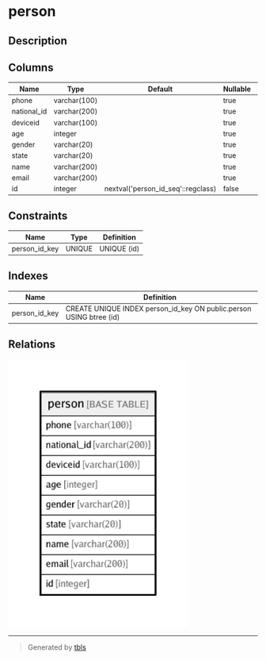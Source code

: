 # person

## Description

## Columns

| Name | Type | Default | Nullable | Children | Parents | Comment |
| ---- | ---- | ------- | -------- | -------- | ------- | ------- |
| phone | varchar(100) |  | true |  |  |  |
| national_id | varchar(200) |  | true |  |  |  |
| deviceid | varchar(100) |  | true |  |  |  |
| age | integer |  | true |  |  |  |
| gender | varchar(20) |  | true |  |  |  |
| state | varchar(20) |  | true |  |  |  |
| name | varchar(200) |  | true |  |  |  |
| email | varchar(200) |  | true |  |  |  |
| id | integer | nextval('person_id_seq'::regclass) | false |  |  |  |

## Constraints

| Name | Type | Definition |
| ---- | ---- | ---------- |
| person_id_key | UNIQUE | UNIQUE (id) |

## Indexes

| Name | Definition |
| ---- | ---------- |
| person_id_key | CREATE UNIQUE INDEX person_id_key ON public.person USING btree (id) |

## Relations

![er](person.png)

---

> Generated by [tbls](https://github.com/k1LoW/tbls)
